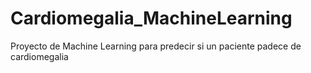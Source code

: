 # Cardiomegalia_MachineLearning
Proyecto de Machine Learning para predecir si un paciente padece de cardiomegalia
